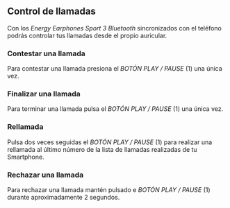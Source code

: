 ## Control de llamadas

Con los *Energy Earphones Sport 3 Bluetooth* sincronizados con el teléfono podrás controlar tus llamadas desde el propio auricular.

### Contestar una llamada
Para contestar una llamada presiona el *BOTÓN PLAY / PAUSE* (1) una única vez.

### Finalizar una llamada
Para terminar una llamada pulsa el *BOTÓN PLAY / PAUSE* (1) una única vez.

### Rellamada
Pulsa dos veces seguidas el *BOTÓN PLAY / PAUSE* (1) para realizar una rellamada al último número de la lista de llamadas realizadas de tu Smartphone.

### Rechazar una llamada
Para rechazar una llamada mantén pulsado e *BOTÓN PLAY / PAUSE* (1) durante aproximadamente 2 segundos.
